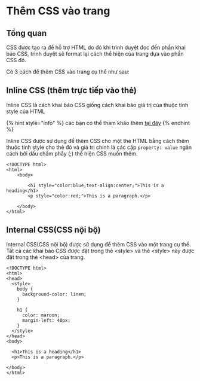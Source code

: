 # Thêm CSS vào trang

## Tổng quan

CSS được tạo ra để hỗ trợ HTML do đó khi trình duyệt đọc đến phần khai báo CSS, trình duyệt sẽ format lại cách thể hiện của trang dựa vào phần CSS đó.&#x20;

Có 3 cách để thêm CSS vào trang cụ thể như sau:

## Inline CSS (thêm trực tiếp vào thẻ)

Inline CSS là cách khai báo CSS giống cách khai báo giá trị của thuộc tính style của HTML

{% hint style="info" %}
các bạn có thể tham khảo thêm [tại đây](../html1/html-css.md)
{% endhint %}

Inline CSS được sử dụng để thêm CSS cho một thẻ HTML  bằng cách thêm thuộc tính style cho thẻ đó và giá trị chính là các cặp `property: value` ngăn cách bởi dấu chấm phẩy (;) thể hiện CSS muốn thêm.

```markup
<!DOCTYPE html>
<html>
    <body>
    
        <h1 style="color:blue;text-align:center;">This is a heading</h1>
        <p style="color:red;">This is a paragraph.</p>
    
    </body>
</html>
```

## Internal CSS(CSS nội bộ)

Internal CSS(CSS nội bộ) được sử dụng để thêm CSS vào một trang cụ thể. Tất cả các khai báo CSS được đặt trong thẻ \<style> và thẻ \<style> này được đặt trong thẻ \<head> của trang.

```markup
<!DOCTYPE html>
<html>
<head>
  <style>
    body {
      background-color: linen;
    }
    
    h1 {
      color: maroon;
      margin-left: 40px;
    }
  </style>
</head>
<body>

  <h1>This is a heading</h1>
  <p>This is a paragraph.</p>
  
</body>
</html>
```
